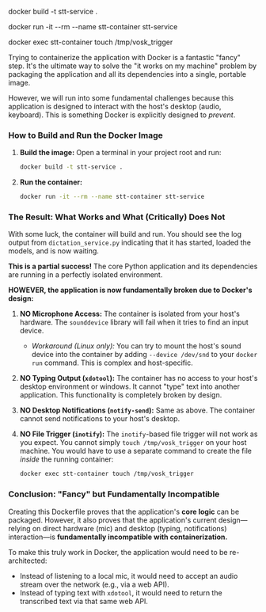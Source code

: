 docker build -t stt-service .

docker run -it --rm --name stt-container stt-service

docker exec stt-container touch /tmp/vosk_trigger


Trying to containerize the application with Docker is a fantastic "fancy" step. It's the ultimate way to solve the "it works on my machine" problem by packaging the application and all its dependencies into a single, portable image.

However, we will run into some fundamental challenges because this application is designed to interact with the host's desktop (audio, keyboard). This is something Docker is explicitly designed to *prevent*.

### How to Build and Run the Docker Image

1.  **Build the image:** Open a terminal in your project root and run:
    ```bash
    docker build -t stt-service .
    ```
2.  **Run the container:**
    ```bash
    docker run -it --rm --name stt-container stt-service
    ```

### The Result: What Works and What (Critically) Does Not

With some luck, the container will build and run. You should see the log output from `dictation_service.py` indicating that it has started, loaded the models, and is now waiting.

**This is a partial success!** The core Python application and its dependencies are running in a perfectly isolated environment.

**HOWEVER, the application is now fundamentally broken due to Docker's design:**

1.  **NO Microphone Access:** The container is isolated from your host's hardware. The `sounddevice` library will fail when it tries to find an input device.
    *   *Workaround (Linux only):* You can try to mount the host's sound device into the container by adding `--device /dev/snd` to your `docker run` command. This is complex and host-specific.

2.  **NO Typing Output (`xdotool`):** The container has no access to your host's desktop environment or windows. It cannot "type" text into another application. This functionality is completely broken by design.

3.  **NO Desktop Notifications (`notify-send`):** Same as above. The container cannot send notifications to your host's desktop.

4.  **NO File Trigger (`inotify`):** The `inotify`-based file trigger will not work as you expect. You cannot simply `touch /tmp/vosk_trigger` on your host machine. You would have to use a separate command to create the file *inside* the running container:
    ```bash
    docker exec stt-container touch /tmp/vosk_trigger
    ```

### Conclusion: "Fancy" but Fundamentally Incompatible

Creating this Dockerfile proves that the application's **core logic** can be packaged. However, it also proves that the application's current design—relying on direct hardware (mic) and desktop (typing, notifications) interaction—is **fundamentally incompatible with containerization.**

To make this truly work in Docker, the application would need to be re-architected:
*   Instead of listening to a local mic, it would need to accept an audio stream over the network (e.g., via a web API).
*   Instead of typing text with `xdotool`, it would need to return the transcribed text via that same web API.
